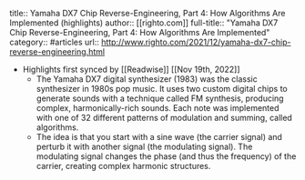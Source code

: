 title:: Yamaha DX7 Chip Reverse-Engineering, Part 4: How Algorithms Are Implemented (highlights)
author:: [[righto.com]]
full-title:: "Yamaha DX7 Chip Reverse-Engineering, Part 4: How Algorithms Are Implemented"
category:: #articles
url:: http://www.righto.com/2021/12/yamaha-dx7-chip-reverse-engineering.html

- Highlights first synced by [[Readwise]] [[Nov 19th, 2022]]
	- The Yamaha DX7 digital synthesizer (1983) was the classic synthesizer in 1980s pop music.
	  It uses two custom digital chips to generate sounds with a technique called FM synthesis,
	  producing complex, harmonically-rich sounds.
	  Each note was implemented with one of 32 different patterns of modulation and summing, called algorithms.
	- The idea is that you start with a sine wave (the carrier signal) and perturb it with another signal (the modulating signal). The modulating signal changes the phase (and thus the frequency) of the carrier, creating complex harmonic structures.